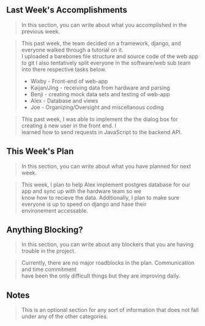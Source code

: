 ## Last Week's Accomplishments

> In this section, you can write about what you accomplished in the previous week.

> This past week, the team decided on a framework, django, and everyone walked through a tutorial on it. \
> I uploaded a barebones file structure and source code of the web app to git
> I also tentatively split everyone in the software/web sub team into there respective tasks below.
> 
>- Wixby - Front-end of web-app
>- Kaijan/Jing - receiving data from hardware and parsing 
>- Benji - creating mock data sets and testing of web-app
>- Alex - Database and views
>- Joe - Organizing/Oversight and miscellanous coding

> This past week, I was able to implement the the dialog box for creating a new user in the front end. I \
> learned how to send requests in JavaScript to the backend API.

## This Week's Plan

> In this section, you can write about what you have planned for next week.

> This week, I plan to help Alex implement postgres database for our app and sync up with the hardware team so we \
> know how to recieve the data. Additionally, I plan to make sure everyone is up to speed on django and hase their \
> environement accessable.

## Anything Blocking?

> In this section, you can write about any blockers that you are having trouble in the project.

> Currently, there are no major roadblocks in the plan. Communication and time commitment \
> have been the only difficult things but they are improving daily. 

## Notes

> This is an optional section for any sort of information that does not fall under any of the other categories.
